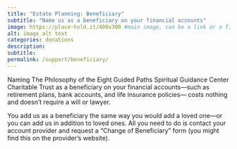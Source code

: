 ```yaml
---
title: "Estate Planning: Beneficiary"
subtitle: "Name us as a beneficiary on your financial accounts"
image: https://place-hold.it/400x300 #main image, can be a link or a file in assets/img/portfolio
alt: image alt text
categories: donations
description:
subtitle:
permalink: /support/beneficiary/
---
```


Naming The Philosophy of the Eight Guided Paths Spiritual Guidance Center Charitable Trust as a beneficiary on your financial accounts—such as retirement plans, bank accounts, and life insurance policies— costs nothing and doesn’t require a will or lawyer.

You add us as a beneficiary the same way you would add a loved one—or you can add us in addition to loved ones. All you need to do is contact your account provider and request a “Change of Beneficiary” form (you might find this on the provider’s website).